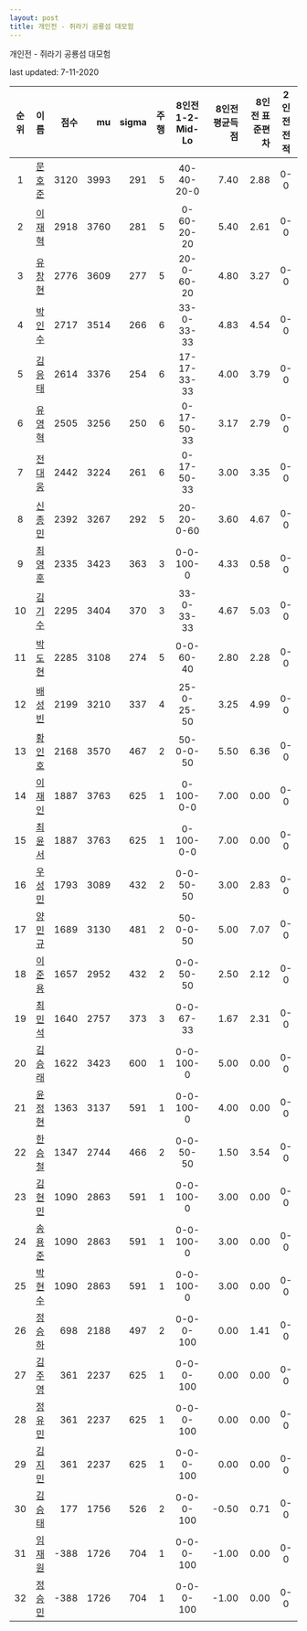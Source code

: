 ```yaml
---
layout: post
title: 개인전 - 쥐라기 공룡섬 대모험
---
```



개인전 - 쥐라기 공룡섬 대모험


last updated: 7-11-2020

| 순위 | 이름 | 점수 | mu | sigma | 주행 | 8인전 1-2-Mid-Lo | 8인전 평균득점 | 8인전 표준편차 | 2인전 전적 |
|:---:|:---:|---:|---:|---:|---:|:---:|---:|---:|:---:|
| 1 | [문호준](../munhojun) | 3120 | 3993 | 291 | 5 | 40-40-20-0 | 7.40 | 2.88 | 0-0 |
| 2 | [이재혁](../ijaehyeok) | 2918 | 3760 | 281 | 5 | 0-60-20-20 | 5.40 | 2.61 | 0-0 |
| 3 | [유창현](../yuchanghyeon) | 2776 | 3609 | 277 | 5 | 20-0-60-20 | 4.80 | 3.27 | 0-0 |
| 4 | [박인수](../bakinsu) | 2717 | 3514 | 266 | 6 | 33-0-33-33 | 4.83 | 4.54 | 0-0 |
| 5 | [김응태](../gimeungtae) | 2614 | 3376 | 254 | 6 | 17-17-33-33 | 4.00 | 3.79 | 0-0 |
| 6 | [유영혁](../yuyeonghyeok) | 2505 | 3256 | 250 | 6 | 0-17-50-33 | 3.17 | 2.79 | 0-0 |
| 7 | [전대웅](../jeondaewoong) | 2442 | 3224 | 261 | 6 | 0-17-50-33 | 3.00 | 3.35 | 0-0 |
| 8 | [신종민](../shinjongmin) | 2392 | 3267 | 292 | 5 | 20-20-0-60 | 3.60 | 4.67 | 0-0 |
| 9 | [최영훈](../choiyeonghun) | 2335 | 3423 | 363 | 3 | 0-0-100-0 | 4.33 | 0.58 | 0-0 |
| 10 | [김기수](../gimgisu) | 2295 | 3404 | 370 | 3 | 33-0-33-33 | 4.67 | 5.03 | 0-0 |
| 11 | [박도현](../bakdohyeon) | 2285 | 3108 | 274 | 5 | 0-0-60-40 | 2.80 | 2.28 | 0-0 |
| 12 | [배성빈](../baeseongbin) | 2199 | 3210 | 337 | 4 | 25-0-25-50 | 3.25 | 4.99 | 0-0 |
| 13 | [황인호](../hwanginho) | 2168 | 3570 | 467 | 2 | 50-0-0-50 | 5.50 | 6.36 | 0-0 |
| 14 | [이재인](../ijaein) | 1887 | 3763 | 625 | 1 | 0-100-0-0 | 7.00 | 0.00 | 0-0 |
| 15 | [최윤서](../choiyunseo) | 1887 | 3763 | 625 | 1 | 0-100-0-0 | 7.00 | 0.00 | 0-0 |
| 16 | [우성민](../useongmin) | 1793 | 3089 | 432 | 2 | 0-0-50-50 | 3.00 | 2.83 | 0-0 |
| 17 | [양민규](../yangmingyu) | 1689 | 3130 | 481 | 2 | 50-0-0-50 | 5.00 | 7.07 | 0-0 |
| 18 | [이준용](../ijunyong) | 1657 | 2952 | 432 | 2 | 0-0-50-50 | 2.50 | 2.12 | 0-0 |
| 19 | [최민석](../choiminseok) | 1640 | 2757 | 373 | 3 | 0-0-67-33 | 1.67 | 2.31 | 0-0 |
| 20 | [김승래](../gimseungrae) | 1622 | 3423 | 600 | 1 | 0-0-100-0 | 5.00 | 0.00 | 0-0 |
| 21 | [윤정현](../yunjeonghyeon) | 1363 | 3137 | 591 | 1 | 0-0-100-0 | 4.00 | 0.00 | 0-0 |
| 22 | [한승철](../hanseungcheol) | 1347 | 2744 | 466 | 2 | 0-0-50-50 | 1.50 | 3.54 | 0-0 |
| 23 | [김현민](../gimhyunmin) | 1090 | 2863 | 591 | 1 | 0-0-100-0 | 3.00 | 0.00 | 0-0 |
| 24 | [송용준](../songyongjun) | 1090 | 2863 | 591 | 1 | 0-0-100-0 | 3.00 | 0.00 | 0-0 |
| 25 | [박현수](../bakhyeonsu) | 1090 | 2863 | 591 | 1 | 0-0-100-0 | 3.00 | 0.00 | 0-0 |
| 26 | [정승하](../jeongseungha) | 698 | 2188 | 497 | 2 | 0-0-0-100 | 0.00 | 1.41 | 0-0 |
| 27 | [김주영](../gimjuyeong) | 361 | 2237 | 625 | 1 | 0-0-0-100 | 0.00 | 0.00 | 0-0 |
| 28 | [정유민](../jeongyumin) | 361 | 2237 | 625 | 1 | 0-0-0-100 | 0.00 | 0.00 | 0-0 |
| 29 | [김지민](../gimjimin) | 361 | 2237 | 625 | 1 | 0-0-0-100 | 0.00 | 0.00 | 0-0 |
| 30 | [김승태](../gimseungtae) | 177 | 1756 | 526 | 2 | 0-0-0-100 | -0.50 | 0.71 | 0-0 |
| 31 | [임재원](../imjaewon) | -388 | 1726 | 704 | 1 | 0-0-0-100 | -1.00 | 0.00 | 0-0 |
| 32 | [정승민](../jeongseungmin) | -388 | 1726 | 704 | 1 | 0-0-0-100 | -1.00 | 0.00 | 0-0 |
